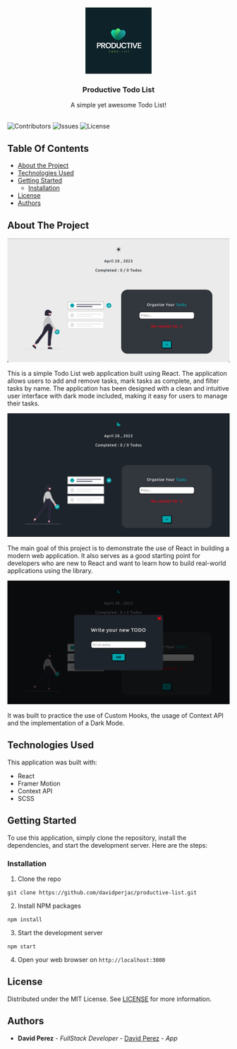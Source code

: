 <br/>
<p align="center">
  <a href="https://github.com/davidperjac/productive-list">
    <img src="public/images/todoLogo.png" alt="Logo" width="150" height="150">
  </a>

  <h3 align="center">Productive Todo List</h3>

  <p align="center">
    A simple yet awesome Todo List!
    <br/>
    <br/>
  </p>
</p>

![Contributors](https://img.shields.io/github/contributors/davidperjac/productive-list?color=dark-green) ![Issues](https://img.shields.io/github/issues/davidperjac/productive-list) ![License](https://img.shields.io/github/license/davidperjac/productive-list) 

## Table Of Contents

* [About the Project](#about-the-project)
* [Technologies Used](#technologies-used)
* [Getting Started](#getting-started)
  * [Installation](#installation)
* [License](#license)
* [Authors](#authors)

## About The Project

![Screen Shot](public/images/light.png)

This is a simple Todo List web application built using React. The application allows users to add and remove tasks, mark tasks as complete, and filter tasks by name. The application has been designed with a clean and intuitive user interface with dark mode included, making it easy for users to manage their tasks.

![Screen Shot](public/images/dark.png)

The main goal of this project is to demonstrate the use of React in building a modern web application. It also serves as a good starting point for developers who are new to React and want to learn how to build real-world applications using the library.

![Screen Shot](public/images/modal.png)

It was built to practice the use of Custom Hooks, the usage of Context API and the implementation of a Dark Mode. 

## Technologies Used

This application was built with: 
-  React 
-  Framer Motion
-  Context API
-  SCSS

## Getting Started

To use this application, simply clone the repository, install the dependencies, and start the development server. Here are the steps:

### Installation

1. Clone the repo

```
git clone https://github.com/davidperjac/productive-list.git
```

2. Install NPM packages

```
npm install
```

3. Start the development server

```
npm start
```

4. Open your web browser on `http://localhost:3000`

## License

Distributed under the MIT License. See [LICENSE](https://github.com/davidperjac/productive-list/blob/main/LICENSE.md) for more information.

## Authors

* **David Perez** - *FullStack Developer* - [David Perez](https://github.com/davidperjac) - *App*


